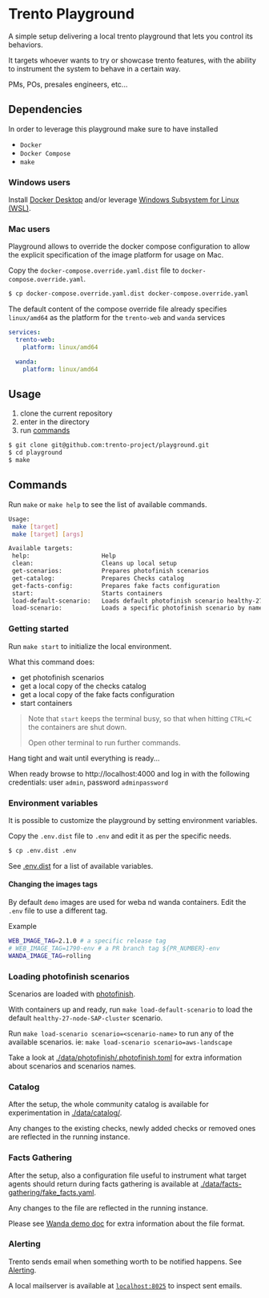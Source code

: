 # Trento Playground

A simple setup delivering a local trento playground that lets you control its behaviors.

It targets whoever wants to try or showcase trento features, with the ability to instrument the system to behave in a certain way.

PMs, POs, presales engineers, etc... 

## Dependencies

In order to leverage this playground make sure to have installed
- `Docker`
- `Docker Compose`
- `make`

### Windows users
Install [Docker Desktop](https://docs.docker.com/desktop/install/windows-install/) and/or leverage [Windows Subsystem for Linux (WSL)](https://learn.microsoft.com/en-us/windows/wsl/install).

### Mac users
Playground allows to override the docker compose configuration to allow the explicit specification of the image platform for usage on Mac.

Copy the `docker-compose.override.yaml.dist` file to `docker-compose.override.yaml`.

```bash
$ cp docker-compose.override.yaml.dist docker-compose.override.yaml
```

The default content of the compose override file already specifies `linux/amd64` as the platform for the `trento-web` and `wanda` services
```yaml
services:
  trento-web:
    platform: linux/amd64

  wanda:
    platform: linux/amd64
```


## Usage

1. clone the current repository
2. enter in the directory
3. run [commands](#commands)

```bash
$ git clone git@github.com:trento-project/playground.git
$ cd playground
$ make
```

## Commands

Run `make` or `make help` to see the list of available commands.

```bash
Usage:
 make [target]
 make [target] [args]

Available targets:
 help:                    Help
 clean:                   Cleans up local setup
 get-scenarios:           Prepares photofinish scenarios
 get-catalog:             Prepares Checks catalog
 get-facts-config:        Prepares fake facts configuration
 start:                   Starts containers
 load-default-scenario:   Loads default photofinish scenario healthy-27-node-SAP-cluster
 load-scenario:           Loads a specific photofinish scenario by name. Usage: make load-scenario scenario=<scenario-name>
```

### Getting started

Run `make start` to initialize the local environment. 

What this command does:
- get photofinish scenarios
- get a local copy of the checks catalog
- get a local copy of the fake facts configuration
- start containers

> Note that `start` keeps the terminal busy, so that when hitting `CTRL+C` the containers are shut down.
> 
> Open other terminal to run further commands.

Hang tight and wait until everything is ready...

When ready browse to http://localhost:4000 and log in with the following credentials: user `admin`, password `adminpassword`

### Environment variables

It is possible to customize the playground by setting environment variables.

Copy the `.env.dist` file to `.env` and edit it as per the specific needs.

```bash
$ cp .env.dist .env
```

See [.env.dist](./.env.dist) for a list of available variables.

#### Changing the images tags

By default `demo` images are used for weba nd wanda containers.
Edit the `.env` file to use a different tag.

Example
```bash
WEB_IMAGE_TAG=2.1.0 # a specific release tag
# WEB_IMAGE_TAG=1790-env # a PR branch tag ${PR_NUMBER}-env
WANDA_IMAGE_TAG=rolling
```

### Loading photofinish scenarios

Scenarios are loaded with [photofinish](https://github.com/trento-project/photofinish). 

With containers up and ready, run `make load-default-scenario` to load the default `healthy-27-node-SAP-cluster` scenario.

Run `make load-scenario scenario=<scenario-name>` to run any of the available scenarios. ie: `make load-scenario scenario=aws-landscape`

Take a look at [./data/photofinish/.photofinish.toml](./data/photofinish/.photofinish.toml) for extra information about scenarios and scenarios names.

### Catalog

After the setup, the whole community catalog is available for experimentation in [./data/catalog/](./data/catalog/).

Any changes to the existing checks, newly added checks or removed ones are reflected in the running instance.

### Facts Gathering

After the setup, also a configuration file useful to instrument what target agents should return during facts gathering is available at [./data/facts-gathering/fake_facts.yaml](./data/facts-gathering/fake_facts.yaml).

Any changes to the file are reflected in the running instance.

Please see [Wanda demo doc](https://github.com/trento-project/wanda/blob/main/guides/development/demo.md#modify-demo-facts-configuration) for extra information about the file format.

### Alerting

Trento sends email when something worth to be notified happens. 
See [Alerting](https://github.com/trento-project/web/blob/main/guides/alerting/alerting.md).

A local mailserver is available at [`localhost:8025`](http://localhost:8025) to inspect sent emails.